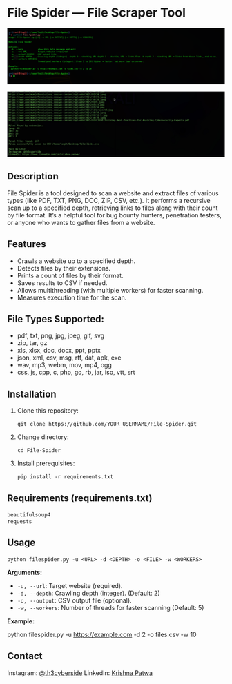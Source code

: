 # File Spider — File Scraper Tool

![File Spider](https://github.com/Legit1101/File-Spider/blob/main/images/git2.png)

![File Spider](https://github.com/Legit1101/File-Spider/blob/main/images/IMG_6149.PNG)

## Description

File Spider is a tool designed to scan a website and extract files of various types (like PDF, TXT, PNG, DOC, ZIP, CSV, etc.).
It performs a recursive scan up to a specified depth, retrieving links to files along with their count by file format.
It’s a helpful tool for bug bounty hunters, penetration testers, or anyone who wants to gather files from a website.

## Features

* Crawls a website up to a specified depth.
* Detects files by their extensions.
* Prints a count of files by their format.
* Saves results to CSV if needed.
* Allows multithreading (with multiple workers) for faster scanning.
* Measures execution time for the scan.

## File Types Supported:

- pdf, txt, png, jpg, jpeg, gif, svg
- zip, tar, gz
- xls, xlsx, doc, docx, ppt, pptx
- json, xml, csv, msg, rtf, dat, apk, exe
- wav, mp3, webm, mov, mp4, ogg
- css, js, cpp, c, php, go, rb, jar, iso, vtt, srt

## Installation

1. Clone this repository:

   ```
   git clone https://github.com/YOUR_USERNAME/File-Spider.git
   ```
2. Change directory:

   ```
   cd File-Spider
   ```
3. Install prerequisites:

   ```
   pip install -r requirements.txt
   ```

## Requirements (requirements.txt)

```
beautifulsoup4
requests
```

## Usage

```
python filespider.py -u <URL> -d <DEPTH> -o <FILE> -w <WORKERS>
```

**Arguments:**

* `-u, --url`: Target website (required).
* `-d, --depth`: Crawling depth (integer). (Default: 2)
* `-o, --output`: CSV output file (optional).
* `-w, --workers`: Number of threads for faster scanning (Default: 5)

**Example:**

python filespider.py -u https://example.com -d 2 -o files.csv -w 10

## Contact

Instagram: [@th3cyberside](https://instagram.com/th3cyberside)
LinkedIn: [Krishna Patwa](https://www.linkedin.com/in/krishna-patwa/)

